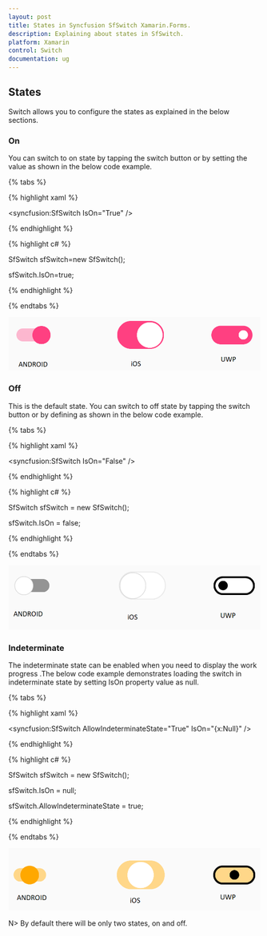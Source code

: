 ```yaml
---
layout: post
title: States in Syncfusion SfSwitch Xamarin.Forms.
description: Explaining about states in SfSwitch.
platform: Xamarin
control: Switch
documentation: ug
---
```


## States

Switch allows you to configure the states as explained in the below sections.

### On

You can switch to on state by tapping the switch button or by setting the value as shown in the below code example.

{% tabs %}

{% highlight xaml %}

<syncfusion:SfSwitch IsOn="True" />

{% endhighlight %}

{% highlight c# %}

SfSwitch sfSwitch=new SfSwitch();

sfSwitch.IsOn=true;

{% endhighlight %}

{% endtabs %}

![switch conrol displaying on state](images/ON.png)

### Off

This is the default state. You can switch to off state by tapping the switch button or by defining as shown in the below code example.

{% tabs %}

{% highlight xaml %}

<syncfusion:SfSwitch IsOn="False" />

{% endhighlight %}

{% highlight c# %}

SfSwitch sfSwitch = new SfSwitch();

sfSwitch.IsOn = false;

{% endhighlight %}

{% endtabs %}

![switch conrol displaying off state](images/off.png)

### Indeterminate

The indeterminate state can be enabled when you need to display the work progress .The below code example demonstrates loading the switch in indeterminate state by setting IsOn property value as null.

{% tabs %}

{% highlight xaml %}

<syncfusion:SfSwitch AllowIndeterminateState="True" IsOn="{x:Null}" />        

{% endhighlight %}

{% highlight c# %}

SfSwitch sfSwitch = new SfSwitch();

sfSwitch.IsOn = null;

sfSwitch.AllowIndeterminateState = true;

{% endhighlight %}

{% endtabs %}

![switch conrol displaying indeterminate state](images/intermediate.png)

N> By default there will be only two states, on and off.